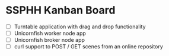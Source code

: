 # SSPHH Kanban Board

- [ ] Turntable application with drag and drop functionality
- [ ] Unicornfish worker node app
- [ ] Unicornfish broker node app
- [ ] curl support to POST / GET scenes from an online repository
